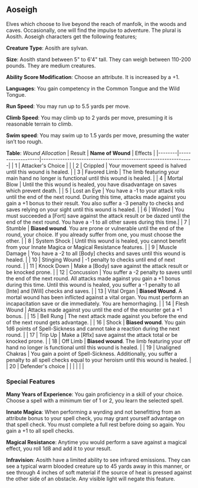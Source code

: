 ## Aoseigh
Elves which choose to live beyond the reach of manfolk, in the woods and caves. Occasionally, one will find the impulse to adventure. The plural is Aosith. Aoseigh characters get the following features;

**Creature Type**: Aosith are sylvan.

**Size**: Aosith stand between 5" to 6'4" tall. They can weigh between 110-200 pounds. They are medium creatures.

**Ability Score Modification**: Choose an attribute. It is increased by a +1.

**Languages**: You gain competency in the Common Tongue and the Wild Tongue.

**Run Speed**: You may run up to 5.5 yards per move.

**Climb Speed**: You may climb up to 2 yards per move, presuming it is reasonable terrain to climb.

**Swim speed**: You may swim up to 1.5 yards per move, presuming the water isn’t too rough.

**Table**: *Wound Allocation*
| Result | **Name of Wound** | Effects                                                        |
|--------|-------------------|----------------------------------------------------------------|
|   1    | Attacker's Choice |                                                                |
|   2    | Crippled          | Your movement speed is halved until this wound is healed.      |
|   3    | Favored Limb      | The limb featuring your main hand no longer is functional until this wound is healed. |
|   4    | Mortal Blow       | Until the this wound is healed, you have disadvantage on saves which prevent death. |
|   5    | Lost an Eye       | You have a -1 to your attack rolls until the end of the next round. During this time, attacks made against you gain a +1 bonus to their result. You also suffer a -3 penalty to checks and saves relying on your sight until this wound is healed. |
|   6    | Winded            | You must succeeded a [Fort] save against the attack result or be dazed until the end of the next round. You have a -1 to all other saves during this time.|
|   7    | Stumble | **Biased wound**. You are prone or vulnerable until the end of the round, your choice. If you already suffer from one, you must choose the other. |
|   8    | System Shock      | Until this wound is healed, you cannot benefit from your Innate Magica or Magical Resistance features. |
|   9    | Muscle Damage     | You have a -2 to all [Body] checks and saves until this wound is healed. |
|   10   | Stinging Wound    | -1 penalty to checks until end of next round. |
|   11   | Knock Down | Make a [Body] save against the attack result  or be knocked prone. |
|   12   | Concussion | You suffer a -2 penalty to saves until the end of the next round. All attacks made against you gain a +1 bonus during this time. Until this wound is healed, you suffer a -1 penalty to all [Inte] and [Will] checks and saves. |
|   13   | Vital Organ | **Biased Wound**. A mortal wound has been inflicted against a vital organ. You must perform an incapacitation save or die immediately. You are hemorrhaging. |
|   14   | Flesh Wound | Attacks made against you until the end of the enounter get a +1 bonus. |
|   15   | Bell Rung | The next attack made against you before the end of the next round gets advantage.  |
|   16   | Shock | **Biased wound**. You gain 1d6 points of Spell-Sickness and cannot take a reaction during the next round. |
|   17   | Trip Up           | Make a [Rflx] save against the attack total or be knocked prone.                                  |
|   18   | Off Limb | **Biased wound**. The limb featuring your off hand no longer is functional until this wound is healed. |
|   19   | Unaligned Chakras | You gain a point of Spell-Sickness. Additionally, you suffer a penalty to all spell checks equal to your heroism until this wound is healed. |
|   20   | Defender's choice |                                   |
|        |                                                |                                   |

### Special Features

**Many Years of Experience**: You gain proficiency in a skill of your choice. Choose a spell with a minimum tier of 1 or 2, you learn the selected spell.

**Innate Magica**: When performing a wyrding and not benefitting from an attribute bonus to your spell check, you may grant yourself advantage on that spell check. You must complete a full rest before doing so again. You gain a +1 to all spell checks.

**Magical Resistance**: Anytime you would perform a save against a magical effect, you roll 1d8 and add it to your result.

**Infravision**: Aosith have a limited ability to see infrared emissions. They can see a typical warm blooded creature up to 45 yards away in this manner, or see through 4 inches of soft material if the source of heat is pressed against the other side of an obstacle. Any visible light will negate this feature.
